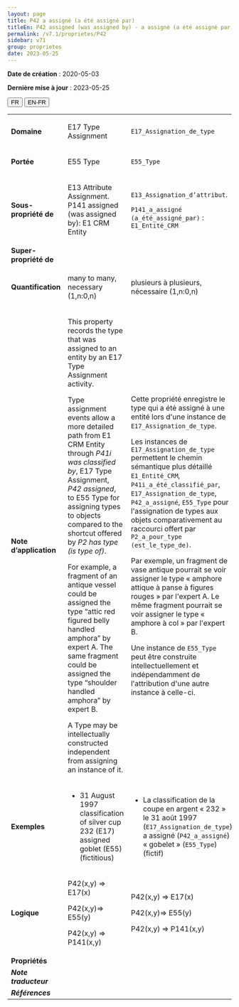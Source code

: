 ```yaml
---
layout: page
title: P42 a assigné (a été assigné par)
titleEn: P42 assigned (was assigned by) - a assigné (a été assigné par)
permalink: /v7.1/proprietes/P42
sidebar: v71
group: proprietes
date: 2023-05-25
---
```


**Date de création** : 2020-05-03

**Dernière mise à jour** : 2023-05-25

<div class="lang-buttons">
 <button id="fr" class="activate">FR</button>
 <button id="en-fr">EN-FR</button>
</div>

<table>
<tbody>
<tr>
<td><strong>Domaine</strong></td>
<td class="en">
<p>E17 Type Assignment</p>
</td>
<td>
<p><code class="language-plaintext highlighter-rouge">E17_Assignation_de_type</code></p>
</td>
</tr>
<tr>
<td><strong>Portée</strong></td>
<td class="en">
<p>E55 Type</p>
</td>
<td>
<p><code class="language-plaintext highlighter-rouge">E55_Type</code></p>
</td>
</tr>
<tr>
<td><strong>Sous-propriété de</strong></td>
<td class="en">
<p>E13 Attribute Assignment. P141 assigned (was assigned by): E1 CRM Entity</p>
</td>
<td>
<p><code class="language-plaintext highlighter-rouge">E13_Assignation_d’attribut</code>.</p>
<p><code class="language-plaintext highlighter-rouge">P141_a_assigné (a_été_assigné_par)</code> : <code class="language-plaintext highlighter-rouge">E1_Entité_CRM</code></p>
</td>
</tr>
<tr>
<td><strong>Super-propriété de</strong></td>
<td class="en">
</td>
<td>
</td>
</tr>
<tr>
<td><strong>Quantification</strong></td>
<td class="en">
<p>many to many, necessary (1,n:0,n)</p>
</td>
<td>
<p>plusieurs à plusieurs, nécessaire (1,n:0,n)</p>
</td>
</tr>
<tr>
<td><strong>Note d’application</strong></td>
<td class="en">
<p>This property records the type that was assigned to an entity by an E17 Type Assignment activity.</p>
<p>Type assignment events allow a more detailed path from E1 CRM Entity through <em>P41i was classified by</em>, E17 Type Assignment, <em>P42 assigned</em>, to E55 Type for assigning types to objects compared to the shortcut offered by <em>P2 has type (is type of)</em>.</p>
<p>For example, a fragment of an antique vessel could be assigned the type “attic red figured belly handled amphora” by expert A. The same fragment could be assigned the type “shoulder handled amphora” by expert B.</p>
<p>A Type may be intellectually constructed independent from assigning an instance of it.</p>
</td>
<td>
<p>Cette propriété enregistre le type qui a été assigné à une entité lors d'une instance de <code class="language-plaintext highlighter-rouge">E17_Assignation_de_type</code>.</p>
<p>Les instances de <code class="language-plaintext highlighter-rouge">E17_Assignation_de_type</code> permettent le chemin sémantique plus détaillé <code class="language-plaintext highlighter-rouge">E1_Entité_CRM</code>, <code class="language-plaintext highlighter-rouge">P41i_a_été_classifié_par</code>, <code class="language-plaintext highlighter-rouge">E17_Assignation_de_type</code>, <code class="language-plaintext highlighter-rouge">P42_a_assigné</code>, <code class="language-plaintext highlighter-rouge">E55_Type</code> pour l'assignation de types aux objets comparativement au raccourci offert par <code class="language-plaintext highlighter-rouge">P2_a_pour_type (est_le_type_de)</code>.</p>
<p>Par exemple, un fragment de vase antique pourrait se voir assigner le type « amphore attique à panse à figures rouges » par l'expert A. Le même fragment pourrait se voir assigner le type « amphore à col » par l'expert B.</p>
<p>Une instance de <code class="language-plaintext highlighter-rouge">E55_Type</code> peut être construite intellectuellement et indépendamment de l'attribution d'une autre instance à celle-ci.</p>
</td>
</tr>
<tr>
<td><strong>Exemples</strong></td>
<td class="en">
<ul>
<li><p>31 August 1997 classification of silver cup 232 (E17) assigned goblet (E55) (fictitious) </p>
</li>
</ul>
</td>
<td>
<ul>
<li><p>La classification de la coupe en argent « 232 » le 31 août 1997 (<code class="language-plaintext highlighter-rouge">E17_Assignation_de_type</code>) a assigné (<code class="language-plaintext highlighter-rouge">P42_a_assigné</code>) « gobelet » (<code class="language-plaintext highlighter-rouge">E55_Type</code>) (fictif)</p>
</li>
</ul>
</td>
</tr>
<tr>
<td><strong>Logique</strong></td>
<td class="en">
<p>P42(x,y) ⇒ E17(x)</p>
<p>P42(x,y)⇒ E55(y)</p>
<p>P42(x,y) ⇒ P141(x,y) </p>
</td>
<td>
<p>P42(x,y) ⇒ E17(x)</p>
<p>P42(x,y)⇒ E55(y)</p>
<p>P42(x,y) ⇒ P141(x,y) </p>
</td>
</tr>
<tr>
<td><strong>Propriétés</strong></td>
<td class="en">
</td>
<td>
</td>
</tr>
<tr>
<td><strong><em>Note traducteur</em></strong></td>
<td colspan="2">
</td>
</tr>
<tr>
<td><strong><em>Références</em></strong></td>
<td colspan="2">
</td>
</tr>
</tbody>
</table>
